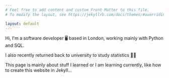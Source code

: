 ```yaml
---
# Feel free to add content and custom Front Matter to this file.
# To modify the layout, see https://jekyllrb.com/docs/themes/#overriding-theme-defaults

layout: default
---
```


Hi, I'm a software developer 🖥️ based in London, working mainly with Python and SQL.

I also recently returned back to university to study statistics 🧑‍🎓 

This page is mainly about stuff I learned or I am learning currently, like how to create this website in Jekyll... 
 
